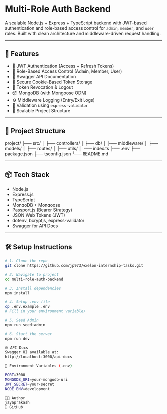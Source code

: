 # Multi-Role Auth Backend

A scalable Node.js + Express + TypeScript backend with JWT-based authentication and role-based access control for `admin`, `member`, and `user` roles. Built with clean architecture and middleware-driven request handling.

---

## 🚀 Features

- 🔐 JWT Authentication (Access + Refresh Tokens)
- 👥 Role-Based Access Control (Admin, Member, User)
- 🧾 Swagger API Documentation
- 🍪 Secure Cookie-Based Token Storage
- 🔄 Token Revocation & Logout
- 📦 MongoDB (with Mongoose ODM)
- ⚙️ Middleware Logging (Entry/Exit Logs)
- 🧪 Validation using `express-validator`
- 📁 Scalable Project Structure

---

## 📁 Project Structure

project/
├── src/
│ ├── controllers/
│ ├── db/
│ ├── middleware/
│ ├── models/
│ ├── routes/
│ ├── utils/
│ └── index.ts
├── .env
├── package.json
├── tsconfig.json
└── README.md


---

## 📦 Tech Stack

- Node.js
- Express.js
- TypeScript
- MongoDB + Mongoose
- Passport.js (Bearer Strategy)
- JSON Web Tokens (JWT)
- dotenv, bcryptjs, express-validator
- Swagger for API Docs

---

## 🛠️ Setup Instructions

```bash
# 1. Clone the repo
git clone https://github.com/jp973/exelon-internship-tasks.git

# 2. Navigate to project
cd multi-role-auth-backend

# 3. Install dependencies
npm install

# 4. Setup .env file
cp .env.example .env
# Fill in your environment variables

# 5. Seed Admin
npm run seed:admin

# 6. Start the server
npm run dev

🌐 API Docs
Swagger UI available at:
http://localhost:3000/api-docs

📜 Environment Variables (.env)

PORT=3000
MONGODB_URI=your-mongodb-uri
JWT_SECRET=your-secret
NODE_ENV=development

👨‍💻 Author
jayaprakash
🔗 GitHub

